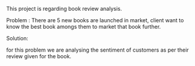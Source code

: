 This project is regarding book review analysis. 

Problem : There are 5 new books are launched in market, client want to know the best book amongs them to market that book further. 

Solution: 

  for this problem we are analysing the sentiment of customers as per their review given for the book. 
